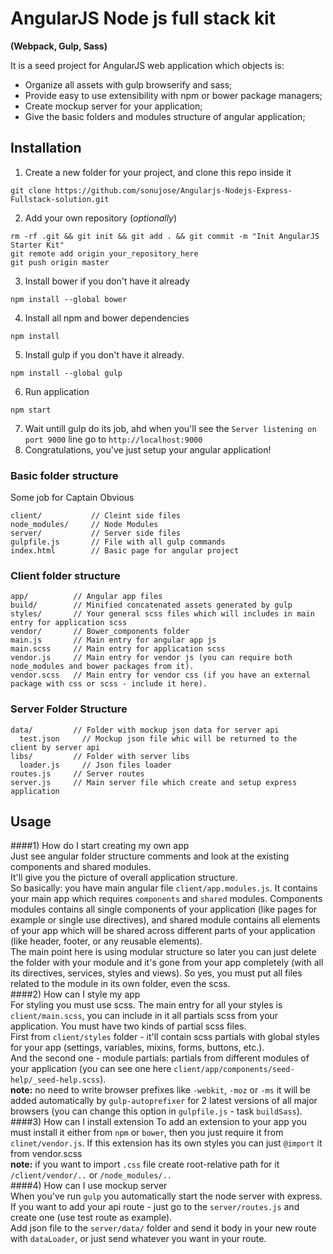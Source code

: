 # AngularJS Node js full stack kit
**(Webpack, Gulp, Sass)**  

It is a seed project for AngularJS web application which objects is:
- Organize all assets with gulp browserify and sass;
- Provide easy to use extensibility with npm or bower package managers;
- Create mockup server for your application;
- Give the basic folders and modules structure of angular application;

## Installation

1) Create a new folder for your project, and clone this repo inside it
```
git clone https://github.com/sonujose/Angularjs-Nodejs-Express-Fullstack-solution.git
```
2) Add your own repository (*optionally*)
```
rm -rf .git && git init && git add . && git commit -m "Init AngularJS Starter Kit"
git remote add origin your_repository_here
git push origin master
```
3) Install bower if you don't have it already
```
npm install --global bower
```
4) Install all npm and bower dependencies
```
npm install
```
5) Install gulp if you don't have it already.
```
npm install --global gulp
```
6) Run application
```
npm start
```
7) Wait untill gulp do its job, ahd when you'll see the `Server listening on port 9000` line go to `http://localhost:9000`  
8) Congratulations, you've just setup your angular application!

### Basic folder structure
Some job for Captain Obvious
```
client/           // Cleint side files
node_modules/     // Node Modules
server/           // Server side files
gulpfile.js       // File with all gulp commands
index.html        // Basic page for angular project
```

### Client folder structure

```
app/          // Angular app files
build/        // Minified concatenated assets generated by gulp
styles/       // Your general scss files which will includes in main entry for application scss
vendor/       // Bower_components folder
main.js       // Main entry for angular app js
main.scss     // Main entry for application scss
vendor.js     // Main entry for vendor js (you can require both node_modules and bower packages from it).
vendor.scss   // Main entry for vendor css (if you have an external package with css or scss - include it here).
```

### Server Folder Structure
```
data/         // Folder with mockup json data for server api
  test.json     // Mockup json file whic will be returned to the client by server api
libs/         // Folder with server libs
  loader.js     // Json files loader
routes.js     // Server routes
server.js     // Main server file which create and setup express application
```
## Usage
####1) How do I start creating my own app  
Just see angular folder structure comments and look at the existing components and shared modules.  
It'll give you the picture of overall application structure.  
So basically: you have main angular file `client/app.modules.js`. It contains your main app which requires `components` and `shared` modules. Components modules contains all single components of your application (like pages for example or single use directives), and shared module contains all elements of your app which will be shared across different parts of your application (like header, footer, or any reusable elements).  
The main point here is using modular structure so later you can just delete the folder with your module and it's gone from your app completely (with all its directives, services, styles and views). So yes, you must put all files related to the module in its own folder, even the scss.  
####2) How can I style my app  
For styling you must use scss. The main entry for all your styles is `client/main.scss`, you can include in it all partials scss from your application. You must have two kinds of partial scss files.  
First from `client/styles` folder - it'll contain scss partials with global styles for your app (settings, variables, mixins, forms, buttons, etc.).  
And the second one - module partials: partials from different modules of your application (you can see one here `client/app/components/seed-help/_seed-help.scss`).  
**note:** no need to write browser prefixes like `-webkit`, `-moz` or `-ms` it will be added automatically by `gulp-autoprefixer` for 2 latest versions of all major browsers (you can change this option in `gulpfile.js` - task `buildSass`).  
####3) How can I install extension
To add an extension to your app you must install it either from `npm` or `bower`, then you just require it from `clinet/vendor.js`. 
If this extension has its own styles you can just `@import` it from vendor.scss  
**note:** if you want to import `.css` file create root-relative path for it `/client/vendor/..` or `/node_modules/..`  
####4) How can I use mockup server  
When you've run `gulp` you automatically start the node server with express.    
If you want to add your api route - just go to the `server/routes.js` and create one (use test route as example).  
Add json file to the `server/data/` folder and send it body in your new route with `dataLoader`, or just send whatever you want in your route.


